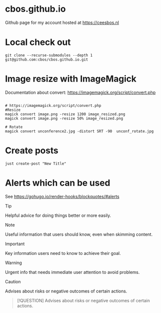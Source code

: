 # cbos.github.io
Github page for my account hosted at https://ceesbos.nl

# Local check out

```shell
git clone --recurse-submodules --depth 1 git@github.com:cbos/cbos.github.io.git
```

# Image resize with ImageMagick

Documentation about convert: https://imagemagick.org/script/convert.php

```shell

# https://imagemagick.org/script/convert.php
#Resize
magick convert image.png -resize 1200 image_resized.png
magick convert image.png -resize 50% image_resized.png

# Rotate
magick convert unconference2.jpg -distort SRT -90  unconf_rotate.jpg
```


# Create posts

```shell
just create-post "New Title"
```

# Alerts which can be used
See https://gohugo.io/render-hooks/blockquotes/#alerts

> [!TIP]
> Helpful advice for doing things better or more easily.

> [!NOTE]
> Useful information that users should know, even when skimming content.

> [!IMPORTANT]
> Key information users need to know to achieve their goal.

> [!WARNING]
> Urgent info that needs immediate user attention to avoid problems.

> [!CAUTION]
> Advises about risks or negative outcomes of certain actions.

> [!QUESTION]
> Advises about risks or negative outcomes of certain actions.